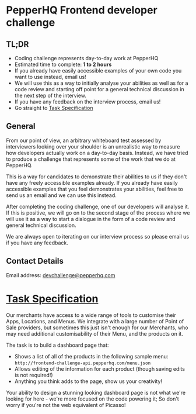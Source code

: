 # PepperHQ Frontend developer challenge

## TL;DR
* Coding challenge represents day-to-day work at PepperHQ
* Estimated time to complete: **1 to 2 hours**
* If you already have easily accessible examples of your own code you want to use instead, email us!
* We will use this as a way to initially analyse your abilities as well as for a code review and starting off point for a general technical discussion in the next step of the interview.
* If you have any feedback on the interview process, email us! 
* Go straight to [Task Specification](#task-specification)

## General
From our point of view, an arbitrary whiteboard test assessed by interviewers looking over your shoulder is an unrealistic way to measure how developers actually work on a day-to-day basis. Instead, we have tried to produce a challenge that represents some of the work that we do at PepperHQ.

This is a way for candidates to demonstrate their abilities to us if they don't have any freely accessible examples already. If you already have easily accessible examples that you feel demonstrates your abilities, feel free to send us an email and we can use this instead. 

After completing the coding challenge, one of our developers will analyse it. If this is positive, we will go on to the second stage of the process where we will use it as a way to start a dialogue in the form of a code review and general technical discussion.

We are always open to iterating on our interview process so please email us if you have any feedback.

## Contact Details
Email address: devchallenge@pepperhq.com

# [Task Specification](#task-specification)

Our merchants have access to a wide range of tools to customise their Apps, Locations, and Menus. We integrate with a large number of Point of Sale providers, but sometimes this just isn't enough for our Merchants, who may need additional customisability of their Menu, and the products on it.

The task is to build a dashboard page that:
* Shows a list of all of the products in the following sample menu: `http://frontend-challenge-api.pepperhq.com/menu.json`
* Allows editing of the information for each product (though saving edits is not required!)
* Anything you think adds to the page, show us your creativity!

Your ability to design a stunning looking dashboard page is not what we're looking for here - we're more focused on the code powering it; So don't worry if you're not the web equivalent of Picasso!

